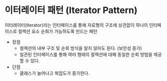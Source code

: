 # 이터레이터 패턴 (Iterator Pattern)

이터레이터(Iterator)라는 인터페이스를 통해 자료형의 구조에 상관없이 하나의 인터페이스로 컬렉션 요소 순회가 가능하도록 만드는 패턴

- 장점
    - 컬렉션의 내부 구조 및 순회 방식을 알지 않아도 된다. (보안성 증가)
    - 일관된 인터페이스를 통해 여러 형태의 컬렉션에 대해 동일한 순회 방법을 제공할 수 있다.
- 단점
    - 클래스가 늘어나고 복잡도가 증가한다.
